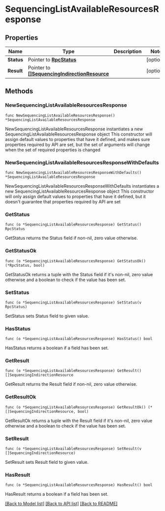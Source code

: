 # SequencingListAvailableResourcesResponse

## Properties

Name | Type | Description | Notes
------------ | ------------- | ------------- | -------------
**Status** | Pointer to [**RpcStatus**](RpcStatus.md) |  | [optional] 
**Result** | Pointer to [**[]SequencingIndirectionResource**](SequencingIndirectionResource.md) |  | [optional] 

## Methods

### NewSequencingListAvailableResourcesResponse

`func NewSequencingListAvailableResourcesResponse() *SequencingListAvailableResourcesResponse`

NewSequencingListAvailableResourcesResponse instantiates a new SequencingListAvailableResourcesResponse object
This constructor will assign default values to properties that have it defined,
and makes sure properties required by API are set, but the set of arguments
will change when the set of required properties is changed

### NewSequencingListAvailableResourcesResponseWithDefaults

`func NewSequencingListAvailableResourcesResponseWithDefaults() *SequencingListAvailableResourcesResponse`

NewSequencingListAvailableResourcesResponseWithDefaults instantiates a new SequencingListAvailableResourcesResponse object
This constructor will only assign default values to properties that have it defined,
but it doesn't guarantee that properties required by API are set

### GetStatus

`func (o *SequencingListAvailableResourcesResponse) GetStatus() RpcStatus`

GetStatus returns the Status field if non-nil, zero value otherwise.

### GetStatusOk

`func (o *SequencingListAvailableResourcesResponse) GetStatusOk() (*RpcStatus, bool)`

GetStatusOk returns a tuple with the Status field if it's non-nil, zero value otherwise
and a boolean to check if the value has been set.

### SetStatus

`func (o *SequencingListAvailableResourcesResponse) SetStatus(v RpcStatus)`

SetStatus sets Status field to given value.

### HasStatus

`func (o *SequencingListAvailableResourcesResponse) HasStatus() bool`

HasStatus returns a boolean if a field has been set.

### GetResult

`func (o *SequencingListAvailableResourcesResponse) GetResult() []SequencingIndirectionResource`

GetResult returns the Result field if non-nil, zero value otherwise.

### GetResultOk

`func (o *SequencingListAvailableResourcesResponse) GetResultOk() (*[]SequencingIndirectionResource, bool)`

GetResultOk returns a tuple with the Result field if it's non-nil, zero value otherwise
and a boolean to check if the value has been set.

### SetResult

`func (o *SequencingListAvailableResourcesResponse) SetResult(v []SequencingIndirectionResource)`

SetResult sets Result field to given value.

### HasResult

`func (o *SequencingListAvailableResourcesResponse) HasResult() bool`

HasResult returns a boolean if a field has been set.


[[Back to Model list]](../README.md#documentation-for-models) [[Back to API list]](../README.md#documentation-for-api-endpoints) [[Back to README]](../README.md)


